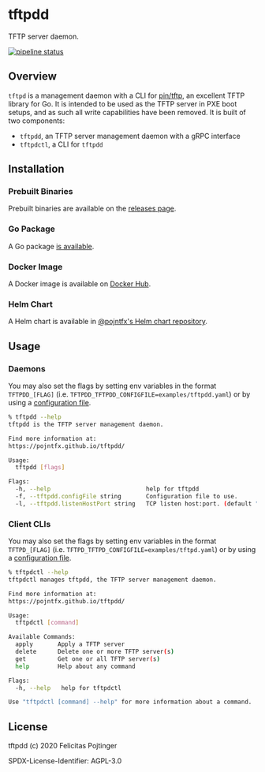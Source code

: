 # tftpdd

TFTP server daemon.

[![pipeline status](https://gitlab.com/pojntfx/tftpdd/badges/master/pipeline.svg)](https://gitlab.com/pojntfx/tftpdd/commits/master)

## Overview

`tftpd` is a management daemon with a CLI for [pin/tftp](https://github.com/pin/tftp), an excellent TFTP library for Go. It is intended to be used as the TFTP server in PXE boot setups, and as such all write capabilities have been removed. It is built of two components:

- `tftpdd`, an TFTP server management daemon with a gRPC interface
- `tftpdctl`, a CLI for `tftpdd`

## Installation

### Prebuilt Binaries

Prebuilt binaries are available on the [releases page](https://github.com/pojntfx/tftpdd/releases/latest).

### Go Package

A Go package [is available](https://pkg.go.dev/github.com/pojntfx/tftpdd).

### Docker Image

A Docker image is available on [Docker Hub](https://hub.docker.com/r/pojntfx/tftpdd).

### Helm Chart

A Helm chart is available in [@pojntfx's Helm chart repository](https://pojntfx.github.io/charts/).

## Usage

### Daemons

You may also set the flags by setting env variables in the format `TFTPDD_[FLAG]` (i.e. `TFTPDD_TFTPDD_CONFIGFILE=examples/tftpdd.yaml`) or by using a [configuration file](examples/tftpdd.yaml).

```bash
% tftpdd --help
tftpdd is the TFTP server management daemon.

Find more information at:
https://pojntfx.github.io/tftpdd/

Usage:
  tftpdd [flags]

Flags:
  -h, --help                           help for tftpdd
  -f, --tftpdd.configFile string       Configuration file to use.
  -l, --tftpdd.listenHostPort string   TCP listen host:port. (default "localhost:1040")
```

### Client CLIs

You may also set the flags by setting env variables in the format `TFTPD_[FLAG]` (i.e. `TFTPD_TFTPD_CONFIGFILE=examples/tftpd.yaml`) or by using a [configuration file](examples/tftpd.yaml).

```bash
% tftpdctl --help
tftpdctl manages tftpdd, the TFTP server management daemon.

Find more information at:
https://pojntfx.github.io/tftpdd/

Usage:
  tftpdctl [command]

Available Commands:
  apply       Apply a TFTP server
  delete      Delete one or more TFTP server(s)
  get         Get one or all TFTP server(s)
  help        Help about any command

Flags:
  -h, --help   help for tftpdctl

Use "tftpdctl [command] --help" for more information about a command.
```

## License

tftpdd (c) 2020 Felicitas Pojtinger

SPDX-License-Identifier: AGPL-3.0
